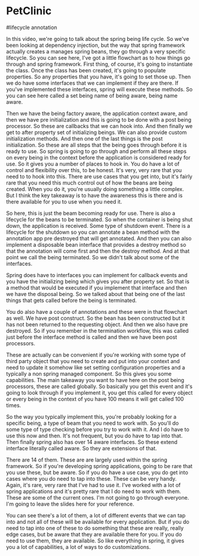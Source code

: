 # PetClinic

#lifecycle annotation

In this video, we're going to talk about the spring being life cycle. So we've been looking at dependency injection, but the way that spring framework actually creates a manages spring beans, they go through a very specific lifecycle.
So you can see here, I've got a little flowchart as to how things go through and spring framework. First thing, of course, it's going to instantiate the class. Once the class has been created, it's going to populate properties. So any properties that you have, it's going to set those up.
Then we do have some interfaces that we can implement if they are there. If you've implemented these interfaces, spring will execute these methods.
So you can see here called a set being name of being aware, being name aware.

Then we have the being factory aware, the application context aware, and then we have pre initialization and this is going to be done with a post being processor. So these are callbacks that we can hook into. And then finally we get to after property set of initializing beings. We can also provide custom initialization methods. And then one of the last things is the post initialization. So these are all steps that the being goes through before it is ready to use. So spring is going to go through and perform all these steps on every being in the context before the application is considered ready for use.
So it gives you a number of places to hook in. You do have a lot of control and flexibility over this, to be honest. It's very, very rare that you need to to hook into this. There are use cases that you get into, but it's fairly rare that you need this much control out of how the beans are being created.
When you do it, you're usually doing something a little complex. But I think the key takeaway is to have the awareness this is there and is there available for you to
use when you need it.

So here, this is just the beam becoming ready for use. There is also a lifecycle for the beans to be terminated. So when the container is being shut down, the application is received. Some type of shutdown event. There is a lifecycle for the shutdown so you can annotate a bean method with the annotation app pre destroyed that will get annotated. And then you can also implement a disposable bean interface that provides a destroy method so that the annotation will come first and then the destroy method. And at that point we call the being terminated. So we didn't talk about some of the interfaces.

Spring does have to interfaces you can implement for callback events and you have the initializing being which gives you after property set. So that is a method that would be executed if you implement that interface and then we have the disposal being. So we talked about that being one of the last things that gets called before the being is terminated.

You do also have a couple of annotations and these were in that flowchart as well. We have post construct. So the bean has been constructed but it has not been returned to the requesting object. And then we also have pre destroyed. So if you remember in the termination workflow, this was called just before the interface method is called and then we have been post processors.

These are actually can be convenient if you're working with some type of third party object that you need to create and put into your context and need to update it somehow like set setting configuration properties and a typically a non spring managed component. So this gives you some capabilities. The main takeaway you want to have here on the post being processors, these are called globally. So basically you get this event and it's going to look through if you implement it, you get this called for every object or every being in the context of you have 100 means it will get called 100 times.

So the way you typically implement this, you're probably looking for a specific being, a type of beam that you need to work with. So you'll do some type of type checking before you try to work with it. And I do have to use this now and then. It's not frequent, but you do have to tap into that. Then finally spring also has over 14 aware interfaces. So these extend interface literally called aware. So they are extensions of that.

There are 14 of them. These are are largely used within the spring framework. So if you're developing spring applications, going to be rare that you use these, but be aware. So if you do have a use case, you do get into cases where you do need to tap into these. These can be very handy. Again, it's rare, very rare that I've had to use it. I've worked with a lot of spring applications and it's pretty rare that I do need to work with them. These are some of the current ones. I'm not going to go through everyone. I'm going to leave the slides here for your reference.

You can see there's a lot of them, a lot of different events that we can tap into and not all of these will be available for every application. But if you do need to tap into one of these to do something that these are really, really edge cases, but be aware that they are available there for you. If you do need to use them, they are available. So like everything in spring, it gives you a lot of capabilities, a lot of ways to do customizations.
